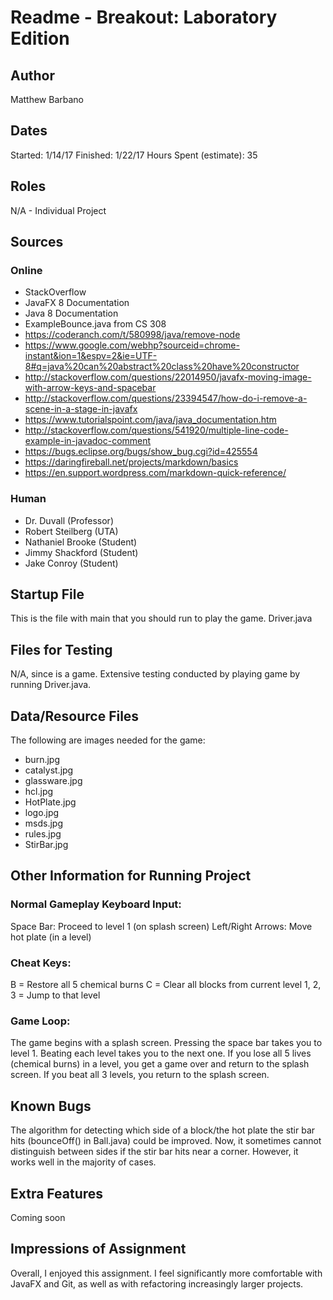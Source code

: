 # Readme - Breakout: Laboratory Edition

## Author
Matthew Barbano

## Dates
Started: 1/14/17
Finished: 1/22/17
Hours Spent (estimate): 35

## Roles
N/A - Individual Project

## Sources
### Online
- StackOverflow
- JavaFX 8 Documentation
- Java 8 Documentation
- ExampleBounce.java from CS 308
- https://coderanch.com/t/580998/java/remove-node
- https://www.google.com/webhp?sourceid=chrome-instant&ion=1&espv=2&ie=UTF-8#q=java%20can%20abstract%20class%20have%20constructor
- http://stackoverflow.com/questions/22014950/javafx-moving-image-with-arrow-keys-and-spacebar
- http://stackoverflow.com/questions/23394547/how-do-i-remove-a-scene-in-a-stage-in-javafx
- https://www.tutorialspoint.com/java/java_documentation.htm
- http://stackoverflow.com/questions/541920/multiple-line-code-example-in-javadoc-comment
- https://bugs.eclipse.org/bugs/show_bug.cgi?id=425554
- https://daringfireball.net/projects/markdown/basics
- https://en.support.wordpress.com/markdown-quick-reference/

### Human
- Dr. Duvall (Professor)
- Robert Steilberg (UTA)
- Nathaniel Brooke (Student)
- Jimmy Shackford (Student)
- Jake Conroy (Student)

## Startup File
This is the file with main that you should run to play the game.
Driver.java

## Files for Testing
N/A, since is a game. Extensive testing conducted by playing game
by running Driver.java.

## Data/Resource Files
The following are images needed for the game:
- burn.jpg
- catalyst.jpg
- glassware.jpg
- hcl.jpg
- HotPlate.jpg
- logo.jpg
- msds.jpg
- rules.jpg
- StirBar.jpg

## Other Information for Running Project
### Normal Gameplay Keyboard Input:
Space Bar: Proceed to level 1 (on splash screen)
Left/Right Arrows: Move hot plate (in a level)

### Cheat Keys:
B = Restore all 5 chemical burns
C = Clear all blocks from current level
1, 2, 3 = Jump to that level

### Game Loop:
The game begins with a splash screen. Pressing the space bar takes you to
level 1. Beating each level takes you to the next one. If you lose all 5 lives
(chemical burns) in a level, you get a game over and return to the splash
screen. If you beat all 3 levels, you return to the splash screen.

## Known Bugs
The algorithm for detecting which side of a block/the hot plate the stir bar
hits (bounceOff() in Ball.java) could be improved. Now, it sometimes cannot 
distinguish between sides if the stir bar hits near a corner. However, it works
well in the majority of cases.

## Extra Features
Coming soon

## Impressions of Assignment
Overall, I enjoyed this assignment. I feel significantly more comfortable with
JavaFX and Git, as well as with refactoring increasingly larger projects.